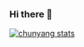 ### Hi there 👋

[![chunyang stats](https://github-readme-stats.vercel.app/api?username=chunyang-wen&show_icons=true)](https://github.com/anuraghazra/github-readme-stats)


<!--
**chunyang-wen/chunyang-wen** is a ✨ _special_ ✨ repository because its `README.md` (this file) appears on your GitHub profile.

Here are some ideas to get you started:

- 🔭 I’m currently working on ...
- 🌱 I’m currently learning ...
- 👯 I’m looking to collaborate on ...
- 🤔 I’m looking for help with ...
- 💬 Ask me about ...
- 📫 How to reach me: ...
- 😄 Pronouns: ...
- ⚡ Fun fact: ...
-->
